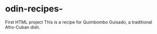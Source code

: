 # odin-recipes-
First HTML project 
This is a recipe for Quimbombo Guisado, a traditional Afro-Cuban dish.
